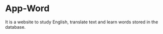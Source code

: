 # App-Word
It is a website to study English, translate text and learn words stored in the database.

